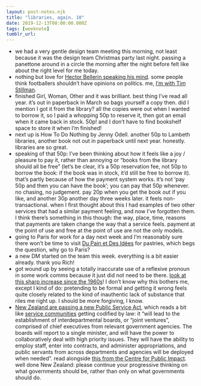 ```yaml
---
layout: post-notes.njk
title: "libraries, again. 10"
date: 2019-12-13T00:00:00.000Z
tags: [weeknote]
tumblr_url: 
---
```



*   we had a very gentle design team meeting this morning, not least because it was the design team Christmas party last night. passing a panettone around in a circle the morning after the night before felt like about the right level for me today.
*   nothing but love for [Hector Bellerin speaking his mind](https://twitter.com/HectorBellerin/status/1205054790843207680). some people think footballers shouldn’t have opinions on politics. me, [I’m with Tim Stillman](https://twitter.com/Stillberto/status/1205062624406331392).
*   finished Girl, Woman, Other and it was brilliant. best thing I’ve read all year. it’s out in paperback in March so bags yourself a copy then. did I mention I got it from the library? all the copies were out when I wanted to borrow it, so I paid a whopping 50p to reserve it, then got an email when it came back in stock. 50p! and I don’t have to find bookshelf space to store it when I’m finished!
*   next up is How To Do Nothing by Jenny Odell. another 50p to Lambeth libraries, another book not out in paperback until next year. honestly. libraries are so great.
*   speaking of that 50p: I’ve been thinking about how it feels like a joy / pleasure to pay it, rather than annoying or “books from the library should all be free” (let’s be clear, it’s a 50p reservation fee, not 50p to borrow the book: if the book was in stock, it’d still be free to borrow it). that’s partly because of how the payment system works. it’s not ‘pay 50p and then you can have the book’; you can pay that 50p whenever. no chasing, no judgement. pay 20p when you get the book out if you like, and another 30p another day three weeks later. it feels non-transactional. when I first thought about this I had examples of two other services that had a similar payment feeling, and now I’ve forgotten them. I think there’s something in this though: the way, place, time, reasons that payments are taken change the way that a service feels. payment at the point of use and free at the point of use are not the only models.
*   going to Paris for work for a day next week and I’m reasonably sure there won’t be time to visit [Du Pain et Des Idées](https://dupainetdesidees.com/) for pastries, which begs the question, why go to Paris?
*   a new DM started on the team this week. everything is a bit easier already. thank you Rich!
*   got wound up by seeing a totally inaccurate use of a reflexive pronoun in some work comms because it just did not need to be there. [look at this sharp increase since the 1960s](https://books.google.com/ngrams/graph?year_start=1800&year_end=2008&corpus=15&smoothing=7&case_insensitive=on&content=yourself&direct_url=t4%3B%2Cyourself%3B%2Cc0%3B%2Cs0%3B%3Byourself%3B%2Cc0%3B%3BYourself%3B%2Cc0#t4%3B%2Cyourself%3B%2Cc0%3B%2Cs0%3B%3Byourself%3B%2Cc0%3B%3BYourself%3B%2Cc0)! I don’t know why this bothers me, except I kind of do: pretending to be formal and getting it wrong feels quite closely related to the kind of inauthentic lack of substance that riles me right up. I should be more forgiving, I know.
*   [New Zealand are passing a new Public Service Act](https://www.themandarin.com.au/120891-biggest-nz-public-service-shakeup-in-30-years-closer-with-scrapped-legislation-says-minister/), which reads a bit like [service communities](https://gds.blog.gov.uk/2019/01/28/what-service-communities-are-achieving-across-government/) getting codified by law: it “will lead to the establishment of interdepartmental boards, or “joint ventures”, comprised of chief executives from relevant government agencies. The boards will report to a single minister, and will have the power to collaboratively deal with high priority issues. They will have the ability to employ staff, enter into contracts, and administer appropriations, and public servants from across departments and agencies will be deployed when needed”. read alongside [this from the Centre for Public Impact](https://medium.com/centre-for-public-impact/on-being-and-doing-in-government-53c5b6e9f1cf). well done New Zealand: please continue your progressive thinking on what governments should be, rather than only on what governments should do.
